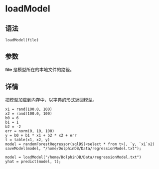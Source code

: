 # loadModel

## 语法

`loadModel(file)`

## 参数

**file** 是模型所在的本地文件的路径。

## 详情

把模型加载到内存中，以字典的形式返回模型。

```
x1 = rand(100.0, 100)
x2 = rand(100.0, 100)
b0 = 6
b1 = 1
b2 = -2
err = norm(0, 10, 100)
y = b0 + b1 * x1 + b2 * x2 + err
t = table(x1, x2, y)
model = randomForestRegressor(sqlDS(<select * from t>), `y, `x1`x2)
saveModel(model, "/home/DolphinDB/Data/regressionModel.txt");

model = loadModel("/home/DolphinDB/Data/regressionModel.txt")
yhat = predict(model, t);
```

